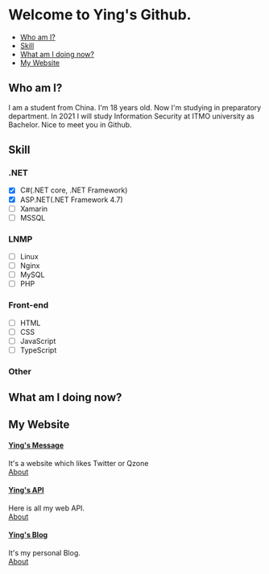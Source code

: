 # Welcome to Ying's Github.
- [Who am I?](#Who-am-I?)  
- [Skill](#Skill)  
- [What am I doing now?](#What-am-I-doing-now?)  
- [My Website](#My-Website)  

## Who am I?
I am a student from China. I'm 18 years old. Now I'm studying in preparatory department. In 2021 I will study Information Security at ITMO university as Bachelor. Nice to meet you in Github.

## Skill

### .NET
- [x] C#(.NET core, .NET Framework)  
- [x] ASP.NET(.NET Framework 4.7)  
- [ ] Xamarin  
- [ ] MSSQL  

### LNMP
- [ ] Linux  
- [ ] Nginx  
- [ ] MySQL  
- [ ] PHP  

### Front-end
- [ ] HTML  
- [ ] CSS  
- [ ] JavaScript  
- [ ] TypeScript  

### Other

## What am I doing now?

## My Website

#### [Ying's Message](https://www.ranying.xyz)  
It's a website which likes Twitter or Qzone  
[About]()  

#### [Ying's API](https://apis.ranying.xyz)  
Here is all my web API.  
[About]()  

#### [Ying's Blog](https://blog.ranying.xyz)  
It's my personal Blog.  
[About]()  
